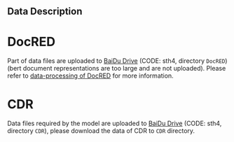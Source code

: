 Data Description
---------

# DocRED
Part of data files are uploaded to [BaiDu Drive](https://pan.baidu.com/s/1uwm88j9wjSQ5Q9phx9UekQ) (CODE: sth4, directory `DocRED`) (bert document representations are too large and are not uploaded).
Please refer to [data-processing of DocRED](https://github.com/nefujiangping/EncAttAgg/tree/master/pre-processing) for more information.

# CDR
Data files required by the model are uploaded to [BaiDu Drive](https://pan.baidu.com/s/1uwm88j9wjSQ5Q9phx9UekQ) (CODE: sth4, directory `CDR`), please download the data of CDR to `CDR` directory.